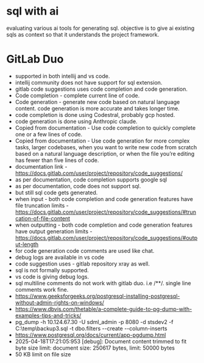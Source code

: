 # sql with ai
evaluating various ai tools for generating sql. objective is to give ai existing sqls as context so that it understands the project framework.

# GitLab Duo
* supported in both intellij and vs code.
* intellij community does not have support for sql extension.
* gitlab code suggestions uses code completion and code generation.
* Code completion - complete current line of code.
* Code generation - generate new code based on natural language content. code generation is more accurate and takes longer time.
* code completion is done using Codestral, probably gcp hosted.
* code generation is done using Anthropic claude.
* Copied from documentation - Use code completion to quickly complete one or a few lines of code.
* Copied from documentation - Use code generation for more complex tasks, larger codebases, when you want to write new code from scratch based on a natural language description, or when the file you’re editing has fewer than five lines of code.
* documentation link - https://docs.gitlab.com/user/project/repository/code_suggestions/
* as per documentation, code completion supports google sql
* as per documentation, code does not support sql.
* but still sql code gets generated.
* when input - both code completion and code generation features have file truncation limits - https://docs.gitlab.com/user/project/repository/code_suggestions/#truncation-of-file-content
* when outputting - both code completion and code generation features have output generation limits - https://docs.gitlab.com/user/project/repository/code_suggestions/#output-length
* for code generation code comments are used like chat. 
* debug logs are available in vs code
* code suggestion uses - gitlab repository xray as well.
* sql is not formally supported.
* vs code is giving debug logs.
* sql multiline comments do not work with gitlab duo. i.e /**/. single line comments work fine.
* https://www.geeksforgeeks.org/postgresql-installing-postgresql-without-admin-rights-on-windows/
* https://www.dbvis.com/thetable/a-complete-guide-to-pg-dump-with-examples-tips-and-tricks/
* pg_dump -h 10.124.67.30 -U sdml_admin -p 8080 -d stsdev2 -f C:\temp\backup3.sql -t dbo.filters --create --column-inserts
* https://www.postgresql.org/docs/current/app-pgdump.html
* 2025-04-18T17:21:05:953 [debug]: Document content trimmed to fit byte size limit: document size: 250617 bytes, limit: 50000 bytes
* 50 KB limit on file size
